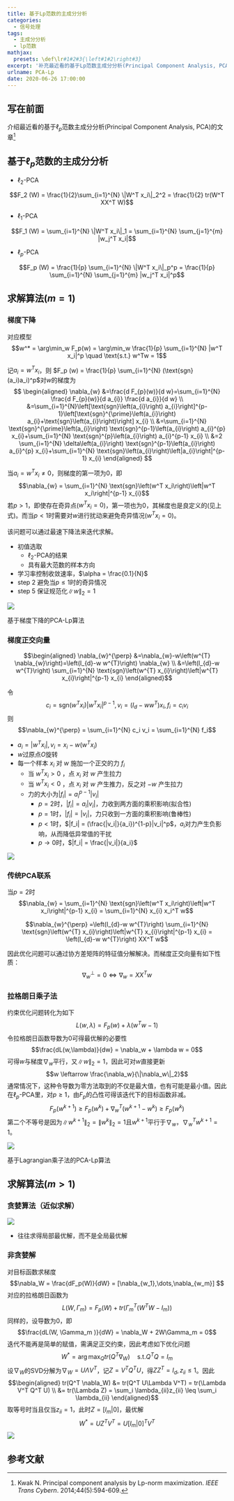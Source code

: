 ```yaml
---
title: 基于Lp范数的主成分分析
categories:
  - 信号处理
tags:
  - 主成分分析
  - lp范数
mathjax:
  presets: \def\lr#1#2#3{\left#1#2\right#3}
excerpt: '补充最近看的基于Lp范数主成分分析(Principal Component Analysis, PCA)的文章。'
urlname: PCA-Lp
date: 2020-06-26 17:00:00
---
```


## 写在前面

介绍最近看的基于$\ell_p$范数主成分分析(Principal Component Analysis, PCA)的文章[^1]

## 基于$\ell_p$范数的主成分分析

- $\ell_2$-PCA

$$F_2 (W) = \frac{1}{2}\sum_{i=1}^{N} \|W^T x_i\|_2^2 = \frac{1}{2} tr(W^T XX^T W)$$

- $\ell_1$-PCA

$$F_1 (W) = \sum_{i=1}^{N} \|W^T x_i\|_1 = \sum_{i=1}^{N} \sum_{j=1}^{m} |w_j^T x_i|$$

- $\ell_p$-PCA

$$F_p (W) = \frac{1}{p} \sum_{i=1}^{N} \|W^T x_i\|_p^p = \frac{1}{p} \sum_{i=1}^{N} \sum_{j=1}^{m} |w_j^T x_i|^p$$

## 求解算法($m=1$)

### 梯度下降

对应模型
$$w^* = \arg\min_w F_p(w) = \arg\min_w \frac{1}{p} \sum_{i=1}^{N}  |w^T x_i|^p \quad \text{s.t.} w^Tw = 1$$

记$a_i = w^T x_i$，则 $F_p (w) = \frac{1}{p} \sum_{i=1}^{N}  (\text{sgn}(a_i)a_i)^p$对$w$的梯度为
$$
\begin{aligned}
\nabla_{w} &=\frac{d F_{p}(w)}{d w}=\sum_{i=1}^{N} \frac{d F_{p}(w)}{d a_{i}} \frac{d a_{i}}{d w} \\
&=\sum_{i=1}^{N}\left[\text{sgn}\left(a_{i}\right) a_{i}\right]^{p-1}\left[\text{sgn}^{\prime}\left(a_{i}\right) a_{i}+\text{sgn}\left(a_{i}\right)\right] x_{i} \\
&=\sum_{i=1}^{N} \text{sgn}^{\prime}\left(a_{i}\right) \text{sgn}^{p-1}\left(a_{i}\right) a_{i}^{p} x_{i}+\sum_{i=1}^{N} \text{sgn}^{p}\left(a_{i}\right) a_{i}^{p-1} x_{i} \\
&=2 \sum_{i=1}^{N} \delta\left(a_{i}\right) \text{sgn}^{p-1}\left(a_{i}\right) a_{i}^{p} x_{i}+\sum_{i=1}^{N} \text{sgn}\left(a_{i}\right)\left|a_{i}\right|^{p-1} x_{i}
\end{aligned}
$$

当$a_i = w^T x_i \neq 0$，则梯度的第一项为0，即
$$\nabla_{w} = \sum_{i=1}^{N} \text{sgn}\left(w^T x_i\right)\left|w^T x_i\right|^{p-1} x_{i}$$
若$p > 1$，即使存在奇异点($w^T x_i = 0$)，第一项也为0，其梯度也是良定义的(见上式)。而当$p < 1$时需要对$w$进行扰动来避免奇异情况($w^T x_i = 0$)。

该问题可以通过最速下降法来迭代求解。

- 初值选取
  - $\ell_2$-PCA的结果
  - 具有最大范数的样本方向
- 学习率控制收敛速率，$\alpha = \frac{0.1}{N}$
- step 2 避免当$p \leq 1$时的奇异情况
- step 5 保证规范化$\|w\|_2 = 1$

![](PCA的Lp/alg-1.png)

基于梯度下降的PCA-Lp算法

### 梯度正交向量

$$\begin{aligned}
\nabla_{w}^{\perp} &=\nabla_{w}-w\left(w^{T} \nabla_{w}\right)=\left(I_{d}-w w^{T}\right) \nabla_{w} \\
&=\left(I_{d}-w w^{T}\right) \sum_{i=1}^{N} \text{sgn}\left(w^{T} x_{i}\right)\left|w^{T} x_{i}\right|^{p-1} x_{i}
\end{aligned}$$

令
$$c_i = \text{sgn}\left(w^{T} x_{i}\right)\left|w^{T} x_{i}\right|^{p-1}, v_i = \left(I_{d}-w w^{T}\right)   x_{i}, f_i = c_i v_i$$
则
$$\nabla_{w}^{\perp} = \sum_{i=1}^{N} c_i v_i = \sum_{i=1}^{N} f_i$$

- $a_i = |w^T x_i|,v_i = x_i - w(w^T x_i)$
- $w$过原点$O$旋转
- 每一个样本 $x_i$ 对 $w$ 施加一个正交的力 $f_i$
  - 当 $w^T x_i > 0$ ，点 $x_i$ 对 $w$ 产生拉力
  - 当 $w^T x_i < 0$ ，点 $x_i$ 对 $w$ 产生推力，反之对 $-w$ 产生拉力
  - 力的大小为$|f_i| = a_i^{p-1}|v_i|$
    - $p=2$时，$|f_i| = a_i|v_i|$，力收到两方面的乘积影响(拟合性)
    - $p=1$时，$|f_i| = |v_i|$，力只收到一方面的乘积影响(鲁棒性)
    - $p<1$时，$|f_i| = (\frac{|v_i|}{a_i})^{1-p}|v_i|^p$，$a_i$对力产生负影响，从而降低异常值的干扰
    - $p \to 0$时，$|f_i| = \frac{|v_i|}{a_i}$

![](PCA的Lp/fig-1.png)

### 传统PCA联系

当$p = 2$时
$$\nabla_{w} = \sum_{i=1}^{N} \text{sgn}\left(w^T x_i\right)\left|w^T x_i\right|^{p-1} x_{i} = \sum_{i=1}^{N}  x_{i} x_i^T w$$

$$\nabla_{w}^{\perp} =\left(I_{d}-w w^{T}\right) \sum_{i=1}^{N} \text{sgn}\left(w^{T} x_{i}\right)\left|w^{T} x_{i}\right|^{p-1} x_{i} = \left(I_{d}-w w^{T}\right) XX^T w$$

因此优化问题可以通过协方差矩阵的特征值分解解决。而梯度正交向量有如下性质：
$$\nabla_{w}^{\perp} = 0 \iff \nabla_{w} = XX^T w$$

### 拉格朗日乘子法

约束优化问题转化为如下
$$L(w, \lambda ) = F_p(w) + \lambda (w^T w - 1)$$
令拉格朗日函数导数为0可得最优解的必要性
$$\frac{dL(w,\lambda)}{dw} = \nabla_w + \lambda w = 0$$
可得$w$与梯度$\nabla_w$平行，又$\|w\|_2=1$，因此可对$w$直接更新
$$w \leftarrow \frac{\nabla_w}{\|\nabla_w\|_2}$$
通常情况下，这种令导数为零方法取到的不仅是最大值，也有可能是最小值。因此在$\ell_p$-PCA里，对$p \geq 1$，由$F_p$的凸性可得该迭代下的目标函数非减。
$$F_p(w^{k+1}) \geq F_p(w^{k}) + \nabla_w^T (w^{k+1} - w^{k}) \geq F_p(w^{k})$$
第二个不等号是因为$\|w^{k+1}\|_2 = \|w^{k}\|_2 = 1$且$w^{k+1}$平行于$\nabla_w$，$\nabla_w^T w^{k+1} = 1$。

![](PCA的Lp/alg-2.png)

基于Lagrangian乘子法的PCA-Lp算法

## 求解算法($m>1$)

### 贪婪算法（近似求解）

![](PCA的Lp/alg-3.png)

- 往往求得局部最优解，而不是全局最优解

### 非贪婪解

对目标函数求梯度
$$\nabla_W = \frac{dF_p(W)}{dW} = [\nabla_{w_1},\dots,\nabla_{w_m}] $$
对应的拉格朗日函数为
$$L(W, \Gamma_m ) = F_p(W) + tr(\Gamma_m^T (W^T W - I_m))$$
同样的，设导数为0，即
$$\frac{dL(W, \Gamma_m )}{dW} = \nabla_W + 2W\Gamma_m  = 0$$
迭代不能再是简单的赋值，需满足正交约束，因此考虑如下优化问题
$$W^* = \arg\max_Q tr(Q^T \nabla_W) \quad \text{s.t.} Q^T Q = I_m$$
设$\nabla_W$的SVD分解为$\nabla_W = U\Lambda V^T$，记$Z = V^T Q^T U$，得$ZZ^T = I_d,z_{ii}\leq 1$。因此
$$\begin{aligned}
tr(Q^T \nabla_W) &= tr(Q^T U\Lambda V^T) = tr(\Lambda V^T Q^T U) \\
&= tr(\Lambda Z) = \sum_i \lambda_{ii}z_{ii} \leq \sum_i \lambda_{ii}
\end{aligned}$$
取等号时当且仅当$z_{ii} = 1$，此时$Z = [I_m | 0]$，最优解
$$W^* = U Z^T V^T = U [I_m | 0]^T V^T$$
![](PCA的Lp/alg-4.png)

## 参考文献

[^1]: Kwak N. Principal component analysis by Lp-norm maximization. *IEEE Trans Cybern*. 2014;44(5):594-609.